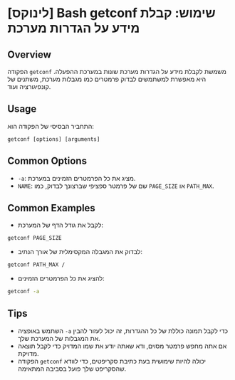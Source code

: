 # [לינוקס] Bash getconf שימוש: קבלת מידע על הגדרות מערכת

## Overview
הפקודה `getconf` משמשת לקבלת מידע על הגדרות מערכת שונות במערכת ההפעלה. היא מאפשרת למשתמשים לבדוק פרמטרים כמו מגבלות מערכת, משתנים של קונפיגורציה ועוד.

## Usage
התחביר הבסיסי של הפקודה הוא:
```
getconf [options] [arguments]
```

## Common Options
- `-a`: מציג את כל הפרמטרים הזמינים במערכת.
- `NAME`: שם של פרמטר ספציפי שברצונך לבדוק, כמו `PAGE_SIZE` או `PATH_MAX`.

## Common Examples
- לקבל את גודל הדף של המערכת:
```bash
getconf PAGE_SIZE
```

- לבדוק את המגבלה המקסימלית של אורך הנתיב:
```bash
getconf PATH_MAX /
```

- להציג את כל הפרמטרים הזמינים:
```bash
getconf -a
```

## Tips
- השתמש באופציה `-a` כדי לקבל תמונה כוללת של כל ההגדרות, זה יכול לעזור להבין את המגבלות של המערכת שלך.
- אם אתה מחפש פרמטר מסוים, ודא שאתה יודע את שמו המדויק כדי לקבל תוצאה מדויקת.
- הפקודה `getconf` יכולה להיות שימושית בעת כתיבת סקריפטים, כדי לוודא שהסקריפט שלך פועל בסביבה המתאימה.